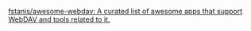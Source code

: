 
[fstanis/awesome-webdav: A curated list of awesome apps that support WebDAV and tools related to it.](https://github.com/fstanis/awesome-webdav)
